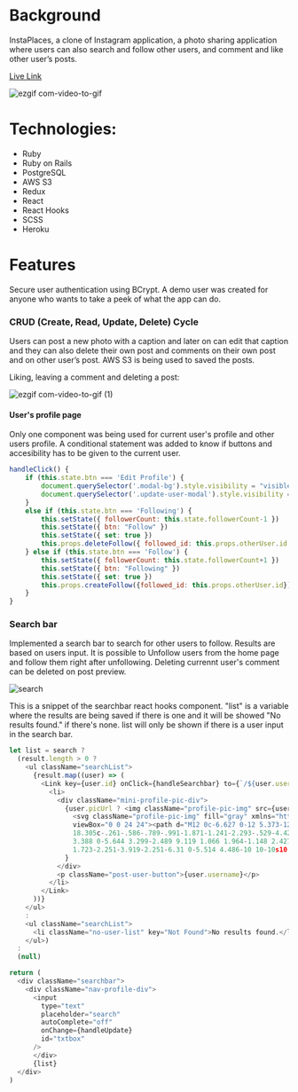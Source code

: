
# Background
InstaPlaces, a clone of Instagram application, a photo sharing application where users can also search and follow other users, and comment and like other user’s posts. 

[Live Link](http://insta-clone08.herokuapp.com/#/)

![ezgif com-video-to-gif](https://user-images.githubusercontent.com/53169926/73900068-6bfd6a00-4843-11ea-8d66-7175ab865352.gif)

# Technologies:

* Ruby
* Ruby on Rails
* PostgreSQL
* AWS S3
* Redux
* React
* React Hooks
* SCSS
* Heroku

# Features
Secure user authentication using BCrypt. A demo user was created for anyone who wants to take a peek of what the app can do.

### CRUD (Create, Read, Update, Delete) Cycle
Users can post a new photo with a caption and later on can edit that caption and they can also delete their own post and comments on their own post and on other user’s post. AWS S3 is being used to saved the posts.

Liking, leaving a comment and deleting a post: 

![ezgif com-video-to-gif (1)](https://user-images.githubusercontent.com/53169926/73900075-6f90f100-4843-11ea-8fde-7add5d4b32c8.gif)

#### User's profile page
Only one component was being used for current user's profile and other users profile. A conditional statement was added to know if buttons and accesibility has to be given to the current user.
```javascript
handleClick() {
    if (this.state.btn === 'Edit Profile') {
        document.querySelector('.modal-bg').style.visibility = "visible"
        document.querySelector('.update-user-modal').style.visibility = "visible"
    } 
    else if (this.state.btn === 'Following') {
        this.setState({ followerCount: this.state.followerCount-1 })
        this.setState({ btn: "Follow" })
        this.setState({ set: true })
        this.props.deleteFollow({ followed_id: this.props.otherUser.id })
    } else if (this.state.btn === 'Follow') {
        this.setState({ followerCount: this.state.followerCount+1 })
        this.setState({ btn: "Following" })
        this.setState({ set: true })
        this.props.createFollow({followed_id: this.props.otherUser.id})
    }
}
```
     

### Search bar
Implemented a search bar to search for other users to follow. Results are based on users input.
It is possible to Unfollow users from the home page and follow them right after unfollowing. Deleting currennt user's comment can be deleted on post preview.

![search](https://user-images.githubusercontent.com/53169926/73901479-c3053e00-4847-11ea-8b96-22982849fc1f.gif)


This is a snippet of the searchbar react hooks component. "list" is a variable where the results are being saved if there is one and it will be showed "No results found." if there's none. list will only be shown if there is a user input in the search bar.
```javascript
let list = search ? 
  (result.length > 0 ? 
    <ul className="searchList">
      {result.map((user) => (
        <Link key={user.id} onClick={handleSearchbar} to={`/${user.username}`}>
          <li>
            <div className="mini-profile-pic-div">
              {user.picUrl ? <img className="profile-pic-img" src={user.picUrl} /> :
                <svg className="profile-pic-img" fill="gray" xmlns="http://www.w3.org/2000/svg" width="24" height="24" 
                viewBox="0 0 24 24"><path d="M12 0c-6.627 0-12 5.373-12 12s5.373 12 12 12 12-5.373 12-12-5.373-12-12-12zm7.753 
                18.305c-.261-.586-.789-.991-1.871-1.241-2.293-.529-4.428-.993-3.393-2.945 3.145-5.942.833-9.119-2.489-9.119-
                3.388 0-5.644 3.299-2.489 9.119 1.066 1.964-1.148 2.427-3.393 2.945-1.084.25-1.608.658-1.867 1.246-1.405-
                1.723-2.251-3.919-2.251-6.31 0-5.514 4.486-10 10-10s10 4.486 10 10c0 2.389-.845 4.583-2.247 6.305z" /></svg>
              }
            </div>
            <p className="post-user-button">{user.username}</p>
          </li>
        </Link>
      ))}
    </ul> 
    : 
    <ul className="searchList">
      <li className="no-user-list" key="Not Found">No results found.</li>
    </ul>) 
  : 
  (null)

return (
  <div className="searchbar">
    <div className="nav-profile-div">
      <input 
        type="text"
        placeholder="search"
        autoComplete="off"
        onChange={handleUpdate}
        id="txtbox"
      />
      </div>
      {list}
  </div>
)
```
